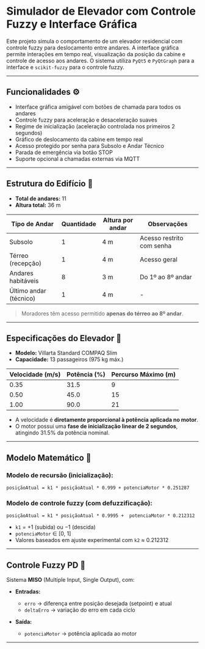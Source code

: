 # Simulador de Elevador com Controle Fuzzy e Interface Gráfica

Este projeto simula o comportamento de um elevador residencial com controle fuzzy para deslocamento entre andares. A interface gráfica permite interações em tempo real, visualização da posição da cabine e controle de acesso aos andares. O sistema utiliza `PyQt5` e `PyQtGraph` para a interface e `scikit-fuzzy` para o controle fuzzy.

---

## Funcionalidades ⚙️

- Interface gráfica amigável com botões de chamada para todos os andares
- Controle fuzzy para aceleração e desaceleração suaves
- Regime de inicialização (aceleração controlada nos primeiros 2 segundos)
- Gráfico de deslocamento da cabine em tempo real
- Acesso protegido por senha para Subsolo e Andar Técnico
- Parada de emergência via botão STOP
- Suporte opcional a chamadas externas via MQTT

---

##  Estrutura do Edifício 🧱

- **Total de andares:** 11  
- **Altura total:** 36 m  

| Tipo de Andar        | Quantidade | Altura por andar | Observações                    |
|----------------------|------------|------------------|--------------------------------|
| Subsolo              | 1          | 4 m              | Acesso restrito com senha      |
| Térreo (recepção)    | 1          | 4 m              | Acesso geral                   |
| Andares habitáveis   | 8          | 3 m              | Do 1º ao 8º andar              |
| Último andar (técnico)| 1         | 4 m              | -                               |

> Moradores têm acesso permitido **apenas do térreo ao 8º andar**.

---

##  Especificações do Elevador 🔢

- **Modelo:** Villarta Standard COMPAQ Slim  
- **Capacidade:** 13 passageiros (975 kg máx.)  

| Velocidade (m/s) | Potência (%) | Percurso Máximo (m) |
|------------------|--------------|----------------------|
| 0.35             | 31.5         | 9                    |
| 0.50             | 45.0         | 15                   |
| 1.00             | 90.0         | 21                   |

- A velocidade é **diretamente proporcional à potência aplicada no motor**.
- O motor possui uma **fase de inicialização linear de 2 segundos**, atingindo 31.5% da potência nominal.

---

##  Modelo Matemático 🧾

### Modelo de recursão (inicialização):
```
posiçãoAtual = k1 * posiçãoAtual * 0.999 + potenciaMotor * 0.251287
```

### Modelo de controle fuzzy (com defuzzificação):
```
posiçãoAtual = k1 * posiçãoAtual * 0.9995 +  potenciaMotor * 0.212312
```

- `k1` = +1 (subida) ou −1 (descida)  
- `potenciaMotor` ∈ [0, 1]  
- Valores baseados em ajuste experimental com `k2` ≈ 0.212312  

---

##  Controle Fuzzy PD 🎯

Sistema **MISO** (Multiple Input, Single Output), com:

- **Entradas:**
  - `erro` → diferença entre posição desejada (setpoint) e atual
  - `deltaErro` → variação do erro em cada ciclo

- **Saída:**
  - `potenciaMotor` → potência aplicada ao motor

---

